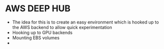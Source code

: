 # AWS DEEP HUB

  * The idea for this is to create an easy environment which is hooked up to the AWS backend to allow quick experimentation
  * Hooking up to GPU backends
  * Mounting EBS volumes 
  * 
